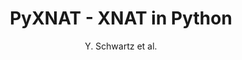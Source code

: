 ---
author: Y. Schwartz et al.
title: PyXNAT - XNAT in Python
journal: Frontiers in Neuroinformatics
year: 2012
type: article
doi: 10.3389/fninf.2012.00012
team: yes
---